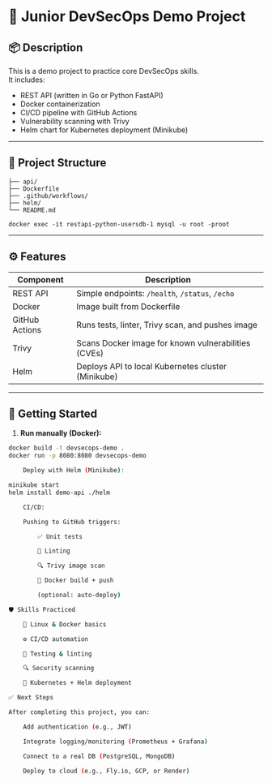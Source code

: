# 🔐 Junior DevSecOps Demo Project

## 📦 Description

This is a demo project to practice core DevSecOps skills.  
It includes:
- REST API (written in Go or Python FastAPI)
- Docker containerization
- CI/CD pipeline with GitHub Actions
- Vulnerability scanning with Trivy
- Helm chart for Kubernetes deployment (Minikube)

---

## 📁 Project Structure

```
├── api/ 
├── Dockerfile 
├── .github/workflows/ 
├── helm/ 
└── README.md 
```

```
docker exec -it restapi-python-usersdb-1 mysql -u root -proot
```

---

## ⚙️ Features

| Component         | Description                                           |
|-------------------|-------------------------------------------------------|
| REST API          | Simple endpoints: `/health`, `/status`, `/echo`      |
| Docker            | Image built from Dockerfile                          |
| GitHub Actions    | Runs tests, linter, Trivy scan, and pushes image     |
| Trivy             | Scans Docker image for known vulnerabilities (CVEs)  |
| Helm              | Deploys API to local Kubernetes cluster (Minikube)   |

---

## 🚀 Getting Started

1. **Run manually (Docker):**

```bash
docker build -t devsecops-demo .
docker run -p 8080:8080 devsecops-demo

    Deploy with Helm (Minikube):

minikube start
helm install demo-api ./helm

    CI/CD:

    Pushing to GitHub triggers:

        ✅ Unit tests

        🧼 Linting

        🔍 Trivy image scan

        🐳 Docker build + push

        (optional: auto-deploy)

🛡️ Skills Practiced

    🐧 Linux & Docker basics

    ⚙️ CI/CD automation

    🧪 Testing & linting

    🔍 Security scanning

    🚀 Kubernetes + Helm deployment

✅ Next Steps

After completing this project, you can:

    Add authentication (e.g., JWT)

    Integrate logging/monitoring (Prometheus + Grafana)

    Connect to a real DB (PostgreSQL, MongoDB)

    Deploy to cloud (e.g., Fly.io, GCP, or Render)
